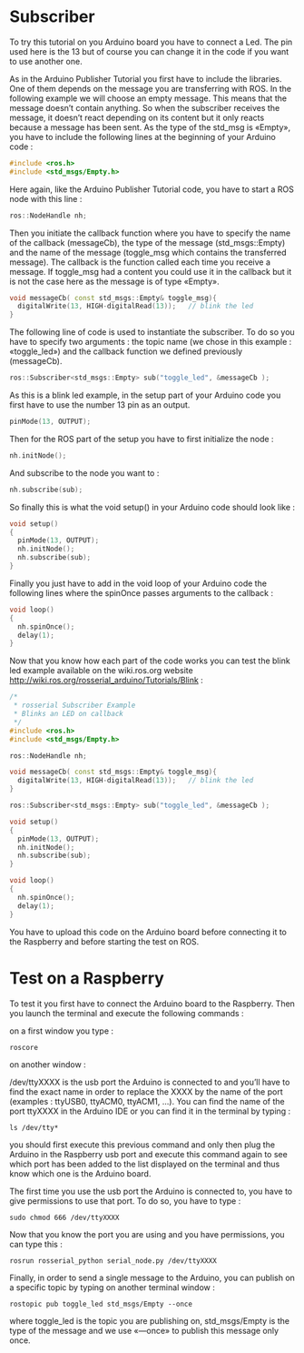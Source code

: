 # Subscriber #

To try this tutorial on you Arduino board you have to connect a Led. The pin used here is the 13 but of course you can change it in the code if you want to use another one.

As in the Arduino Publisher Tutorial you first have to include the libraries. One of them depends on the message you are transferring with ROS. In the following example we will choose an empty message. This means that the message doesn’t contain anything. So when the subscriber receives the message, it doesn’t react depending on its content but it only reacts because a message has been sent. As the type of the std_msg is «Empty», you have to include the following lines at the beginning of your Arduino code :
```cpp
#include <ros.h>
#include <std_msgs/Empty.h>
```
Here again, like the Arduino Publisher Tutorial code, you have to start a ROS node with this line :
```cpp
ros::NodeHandle nh;
```
Then you initiate the callback function where you have to specify the name of the callback (messageCb), the type of the message (std_msgs::Empty) and the name of the message (toggle_msg which contains the transferred message). The callback is the function called each time you receive a message. If toggle_msg had a content you could use it in the callback but it is not the case here as the message is of type «Empty». 
```cpp
void messageCb( const std_msgs::Empty& toggle_msg){
  digitalWrite(13, HIGH-digitalRead(13));   // blink the led
}
```

The following line of code is used to instantiate the subscriber. To do so you have to specify two arguments : the topic name (we chose in this example : «toggle_led») and the callback function we defined previously (messageCb).
```cpp
ros::Subscriber<std_msgs::Empty> sub("toggle_led", &messageCb );
```
As this is a blink led example, in the setup part of your Arduino code you first have to use the number 13 pin as an output.
```cpp
pinMode(13, OUTPUT);
```

Then for the ROS part of the setup you have to first initialize the node :
```cpp
nh.initNode();
```
And subscribe to the node you want to :
```cpp
nh.subscribe(sub);
```
So finally this is what the void setup() in your Arduino code should look like :
```cpp
void setup()
{
  pinMode(13, OUTPUT);
  nh.initNode();
  nh.subscribe(sub);
}
```
Finally you just have to add in the void loop of your Arduino code the following lines where the spinOnce passes arguments to the callback :
```cpp
void loop()
{
  nh.spinOnce();
  delay(1);
}
```
Now that you know how each part of the code works you can test the blink led example available on the wiki.ros.org website <http://wiki.ros.org/rosserial_arduino/Tutorials/Blink> :
```cpp
/*
 * rosserial Subscriber Example
 * Blinks an LED on callback
 */
#include <ros.h>
#include <std_msgs/Empty.h>

ros::NodeHandle nh;

void messageCb( const std_msgs::Empty& toggle_msg){
  digitalWrite(13, HIGH-digitalRead(13));   // blink the led
}

ros::Subscriber<std_msgs::Empty> sub("toggle_led", &messageCb );

void setup()
{
  pinMode(13, OUTPUT);
  nh.initNode();
  nh.subscribe(sub);
}

void loop()
{
  nh.spinOnce();
  delay(1);
}
```
You have to upload this code on the Arduino board before connecting it to the Raspberry and before starting the test on ROS.

# Test on a Raspberry #

To test it you first have to connect the Arduino board to the Raspberry. Then you launch the terminal and execute the following commands : 

on a first window you type : 
```
roscore
```

on another window : 

/dev/ttyXXXX is the usb port the Arduino is connected to and you’ll have to find the exact name in order to replace the XXXX by the name of the port (examples : ttyUSB0, ttyACM0, ttyACM1, ...). You can find the name of the port ttyXXXX in the Arduino IDE or you can find it in the terminal by typing :
```
ls /dev/tty*
```
you should first execute this previous command and only then plug the Arduino in the Raspberry usb port and execute this command again to see which port has been added to the list displayed on the terminal and thus know which one is the Arduino board.

The first time you use the usb port the Arduino is connected to, you have to give permissions to use that port. To do so, you have to type :

```
sudo chmod 666 /dev/ttyXXXX
```

Now that you know the port you are using and you have permissions, you can type this :

```
rosrun rosserial_python serial_node.py /dev/ttyXXXX
```

Finally, in order to send a single message to the Arduino, you can publish on a specific topic by typing on another terminal window :
```
rostopic pub toggle_led std_msgs/Empty --once
```

where toggle_led is the topic you are publishing on, std_msgs/Empty is the type of the message and we use «—once» to publish this message only once.
